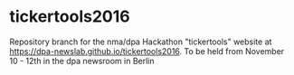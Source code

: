 # tickertools2016
Repository branch for the nma/dpa Hackathon "tickertools" website at https://dpa-newslab.github.io/tickertools2016. To be held from November 10 - 12th in the dpa newsroom in Berlin
